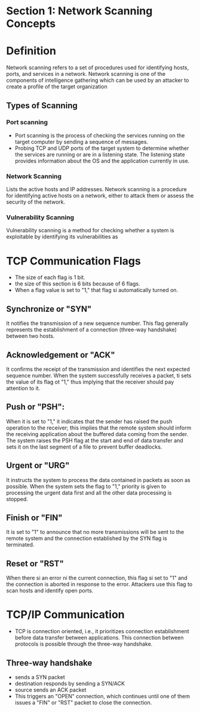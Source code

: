 # Section 1: Network Scanning Concepts
# Definition 
Network scanning refers to a set of procedures used for identifying hosts, ports, and services in a network. Network scanning is one of the components of intelligence gathering which can be used by an attacker to create a profile of the target organization

## Types of Scanning
### Port scanning
- Port scanning is the process of checking the services running on the target computer by sending a sequence of messages. 
- Probing TCP and UDP ports of the target system to determine whether the services are running or are in a listening state. The listening state provides information about the OS and the application currently in use.

### Network Scanning 
Lists the active hosts and IP addresses. Network scanning is a
procedure for identifying active hosts on a network, either to attack them or assess the security of the network.

### Vulnerability Scanning 
Vulnerability scanning is a method for checking whether a system is exploitable by identifying its vulnerabilities as

# TCP Communication Flags
- The size of each flag is 1 bit.
- the size of this section is 6 bits because of 6 flags.
- When a flag value is set to "1," that flag si automatically turned on.

## Synchronize or "SYN"
It notifies the transmission of a new sequence number. This flag generally represents the establishment of a connection (three-way handshake) between two hosts.
## Acknowledgement or "ACK"
It confirms the receipt of the transmission and identifies the next expected sequence number. When the system successfully receives a packet, ti sets the value of its flag ot "1," thus implying that the receiver should pay attention to it.
## Push or "PSH":
When it is set to "1," it indicates that the sender has raised the push operation to the receiver; this implies that the remote system should inform the receiving application about the buffered data coming from the sender. The system raises the PSH flag at the start and end of data transfer and sets it on the last segment of a file to prevent buffer deadlocks.
## Urgent or "URG"
It instructs the system to process the data contained in packets as soon as possible. When the system sets the flag to "1," priority is given to processing the urgent data first and all the other data processing is stopped.
## Finish or "FIN" 
It is set to "1" to announce that no more transmissions will be sent to the remote system and the connection established by the SYN flag is terminated.
## Reset or "RST"
When there si an error ni the current connection, this flag si set to "1" and the connection is aborted in response to the error. Attackers use this flag to scan hosts and identify open ports.

# TCP/IP Communication
- TCP is connection oriented, i.e., it prioritizes connection establishment before data transfer between applications. This connection between protocols is possible through the three-way handshake.

## Three-way handshake
- sends a SYN packet
- destination responds by sending a SYN/ACK
- source sends an ACK packet 
- This triggers an "OPEN" connection, which continues until one of them issues a "FIN" or "RST" packet to close the connection.


